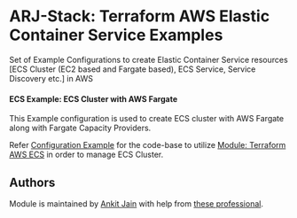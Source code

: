 # ARJ-Stack: Terraform AWS Elastic Container Service Examples

Set of Example Configurations to create Elastic Container Service resources [ECS Cluster (EC2 based and Fargate based), ECS Service, Service Discovery etc.] in AWS

#### ECS Example: ECS Cluster with AWS Fargate

This Example configuration is used to create ECS cluster with AWS Fargate along with Fargate Capacity Providers.

Refer [Configuration Example](https://github.com/arjstack/terraform-aws-examples/tree/main/aws-ecs/cluster-fargate) for the code-base to utilize [Module: Terraform AWS ECS](https://github.com/arjstack/terraform-aws-ecs) in order to manage ECS Cluster.

## Authors

Module is maintained by [Ankit Jain](https://github.com/ankit-jn) with help from [these professional](https://github.com/arjstack/terraform-aws-examples/graphs/contributors).
